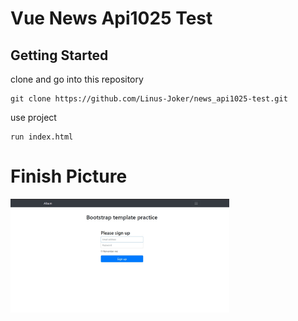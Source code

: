 

# Vue News Api1025 Test

## Getting Started

clone and go into this repository

```
git clone https://github.com/Linus-Joker/news_api1025-test.git

```
use project

```
run index.html
```

# Finish Picture

<img src="https://github.com/Linus-Joker/Express0813/blob/master/images/Demo-Web.jpg" width="350">
